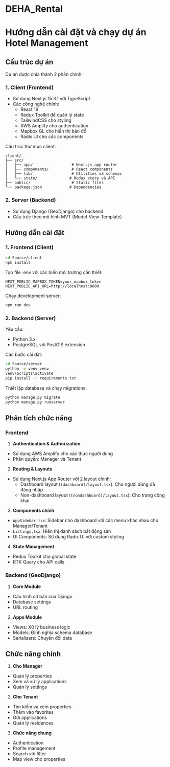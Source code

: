 # DEHA_Rental
# Hướng dẫn cài đặt và chạy dự án Hotel Management

## Cấu trúc dự án

Dự án được chia thành 2 phần chính:

### 1. Client (Frontend)
- Sử dụng Next.js 15.3.1 với TypeScript
- Các công nghệ chính:
  - React 19
  - Redux Toolkit để quản lý state
  - TailwindCSS cho styling
  - AWS Amplify cho authentication
  - Mapbox GL cho hiển thị bản đồ
  - Radix UI cho các components

Cấu trúc thư mục client:
```
client/
├── src/
│   ├── app/                 # Next.js app router
│   ├── components/          # React components
│   ├── lib/                 # Utilities và schemas
│   └── state/              # Redux store và API
├── public/                  # Static files
└── package.json            # Dependencies
```

### 2. Server (Backend)
- Sử dụng Django (GeoDjango) cho backend
- Cấu trúc theo mô hình MVT (Model-View-Template)

## Hướng dẫn cài đặt

### 1. Frontend (Client)

```bash
cd Source/client
npm install
```

Tạo file .env với các biến môi trường cần thiết:
```plaintext
NEXT_PUBLIC_MAPBOX_TOKEN=your_mapbox_token
NEXT_PUBLIC_API_URL=http://localhost:8000
```

Chạy development server:
```bash
npm run dev
```

### 2. Backend (Server)

Yêu cầu:
- Python 3.x
- PostgreSQL với PostGIS extension

Các bước cài đặt:
```bash
cd Source/server
python -m venv venv
venv\Scripts\activate
pip install -r requirements.txt
```

Thiết lập database và chạy migrations:
```bash
python manage.py migrate
python manage.py runserver
```

## Phân tích chức năng

### Frontend

1. **Authentication & Authorization**
- Sử dụng AWS Amplify cho xác thực người dùng
- Phân quyền: Manager và Tenant

2. **Routing & Layouts**
- Sử dụng Next.js App Router với 2 layout chính:
  - Dashboard layout (`(dashboard)/layout.tsx`): Cho người dùng đã đăng nhập
  - Non-dashboard layout (`(nondashboard)/layout.tsx`): Cho trang công khai

3. **Components chính**
- `AppSidebar.tsx`: Sidebar cho dashboard với các menu khác nhau cho Manager/Tenant
- `Listings.tsx`: Hiển thị danh sách bất động sản
- UI Components: Sử dụng Radix UI với custom styling

4. **State Management**
- Redux Toolkit cho global state
- RTK Query cho API calls

### Backend (GeoDjango)

1. **Core Module**
- Cấu hình cơ bản của Django
- Database settings
- URL routing

2. **Apps Module**
- Views: Xử lý business logic
- Models: Định nghĩa schema database
- Serializers: Chuyển đổi data

## Chức năng chính

1. **Cho Manager**
- Quản lý properties
- Xem và xử lý applications
- Quản lý settings

2. **Cho Tenant**
- Tìm kiếm và xem properties
- Thêm vào favorites
- Gửi applications
- Quản lý residences

3. **Chức năng chung**
- Authentication
- Profile management
- Search với filter
- Map view cho properties

        
